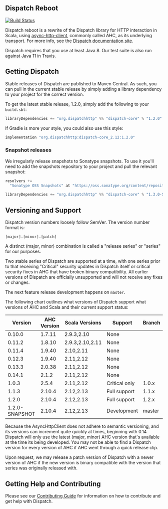 Dispatch Reboot
---------------

[![Build Status](https://travis-ci.org/dispatch/reboot.svg?branch=master)](https://travis-ci.org/dispatch/reboot)

Dispatch reboot is a rewrite of the Dispatch library for HTTP interaction in Scala, using
[async-http-client][async], commonly called AHC, as its underlying transport. For more info, see the
[Dispatch documentation site][docs].

Dispatch requires that you use at least Java 8. Our test suite is also run against Java 11 in
Travis.

[docs]: https://dispatch.github.io/reboot/Dispatch.html
[async]: https://github.com/AsyncHttpClient/async-http-client

## Getting Dispatch

Stable releases of Dispatch are published to Maven Central. As such, you can pull in the current
stable release by simply adding a library dependency to your project for the correct version.

To get the latest stable release, 1.2.0, simply add the following to your `build.sbt`:

```scala
libraryDependencies += "org.dispatchhttp" %% "dispatch-core" % "1.2.0"
```

If Gradle is more your style, you could also use this style:

```scala
implementation "org.dispatchhttp:dispatch-core_2.12:1.2.0"
```

### Snapshot releases

We irregularly release snapshots to Sonatype snapshots. To use it you'll need
to add the snapshots repository to your project and pull the relevant snapshot:

```scala
resolvers +=
  "Sonatype OSS Snapshots" at "https://oss.sonatype.org/content/repositories/snapshots"

libraryDependencies += "org.dispatchhttp" %% "dispatch-core" % "1.3.0-SNAPSHOT"
```

## Versioning and Support

Dispatch version numbers loosely follow SemVer. The version number format is:

```
[major].[minor].[patch]
```

A distinct (major, minor) combination is called a "release series" or "series" for our purposes.

Two stable series of Dispatch are supported at a time, with one series prior to that receiving
"Critical" security updates in Dispatch itself or critical security fixes in AHC that have broken
binary compatibility. All earlier versions of Dispatch are officially unsupported and will not
receive any fixes or changes.

The next feature release development happens on `master`.

The following chart outlines what versions of Dispatch support what versions of AHC and Scala and
their current support status:

|Version           | AHC Version  |Scala Versions |Support       |Branch
|------------------|--------------|---------------|--------------|---------------------------------|
|0.10.0            |1.7.11        |2.9.3,2.10     |None          |                                 |
|0.11.2            |1.8.10        |2.9.3,2.10,2.11|None          |                                 |
|0.11.4            |1.9.40        |2.10,2.11      |None          |                                 |
|0.12.3            |1.9.40        |2.11,2.12      |None          |                                 |
|0.13.3            |2.0.38        |2.11,2.12      |None          |                                 |
|0.14.1            |2.1.2         |2.11,2.12      |None          |                                 |
|1.0.3             |2.5.4         |2.11,2.12      |Critical only |1.0.x                            |
|1.1.3             |2.10.4        |2.12,2.13      |Full support  |1.1.x                            |
|1.2.0             |2.10.4        |2.12,2.13      |Full support  |1.2.x                            |
|1.2.0-SNAPSHOT    |2.10.4        |2.12,2.13      |Development   |master                           |

Because the AsyncHttpClient does not adhere to semantic versioning, and its versions can increment
quite quickly at times, beginning with 0.14 Dispatch will only use the latest (major, minor) AHC
version that's available at the time its being developed. You may not be able to find a Dispatch
version for every version of AHC if AHC went through a quick release clip.

Upon request, we may release a patch version of Dispatch with a newer version of AHC if the new
version is binary compatible with the version that series was originally released with.

## Getting Help and Contributing

Please see our [Contributing Guide][contributing] for information on how to contribute and get help
with Dispatch.

[contributing]: https://github.com/dispatch/reboot/blob/master/CONTRIBUTING.md
